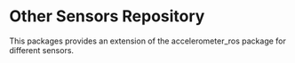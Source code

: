 # Other Sensors Repository  #

This packages provides an extension of the accelerometer_ros package for different sensors.

